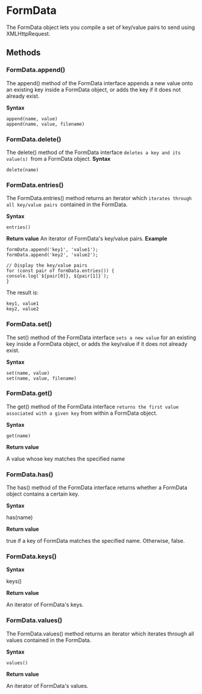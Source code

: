 # FormData
The FormData object lets you compile a set of key/value pairs to send using XMLHttpRequest.
## Methods
### FormData.append()
The append() method of the FormData interface appends a new value onto an existing key inside a FormData object, or adds the key if it does not already exist.

**Syntax**

    append(name, value)
    append(name, value, filename)

### FormData.delete()
The delete() method of the FormData interface `deletes a key and its value(s) `from a FormData object.
**Syntax**

    delete(name)

### FormData.entries()
The FormData.entries() method returns an iterator which `iterates through all key/value pairs `contained in the FormData. 

**Syntax**

    entries()
**Return value**
An iterator of FormData's key/value pairs.
**Example**

    formData.append('key1', 'value1');
    formData.append('key2', 'value2');

    // Display the key/value pairs
    for (const pair of formData.entries()) {
    console.log(`${pair[0]}, ${pair[1]}`);
    }
The result is:

    key1, value1
    key2, value2
### FormData.set()
The set() method of the FormData interface `sets a new value` for an existing key inside a FormData object, or adds the key/value if it does not already exist.

**Syntax**

    set(name, value)
    set(name, value, filename)

### FormData.get()
The get() method of the FormData interface `returns the first value associated with a given key` from within a FormData object. 

**Syntax**

    get(name)

**Return value**

A value whose key matches the specified name

### FormData.has()

The has() method of the FormData interface returns whether a FormData object contains a certain key.

**Syntax**

has(name)

**Return value**

true if a key of FormData matches the specified name. Otherwise, false.

### FormData.keys()

**Syntax**

keys()

**Return value**

An iterator of FormData's keys.

### FormData.values()
The FormData.values() method returns an iterator which iterates through all values contained in the FormData.

**Syntax**

    values()

**Return value**

An iterator of FormData's values.